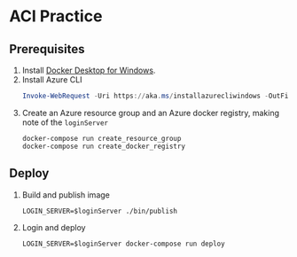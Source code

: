 # ACI Practice

## Prerequisites
1. Install [Docker Desktop for Windows](https://docs.docker.com/docker-for-windows/install/).
2. Install Azure CLI
   ```powershell
   Invoke-WebRequest -Uri https://aka.ms/installazurecliwindows -OutFile .\AzureCLI.msi; Start-Process msiexec.exe -Wait -ArgumentList '/I AzureCLI.msi /quiet'; rm .\AzureCLI.msi
   ```
3. Create an Azure resource group and an Azure docker registry, making note of the `loginServer`
   ```Batchfile
   docker-compose run create_resource_group
   docker-compose run create_docker_registry
## Deploy
1. Build and publish image
   ```Batchfile
   LOGIN_SERVER=$loginServer ./bin/publish
   ```
2. Login and deploy
   ```Batchfile
   LOGIN_SERVER=$loginServer docker-compose run deploy
   ```
